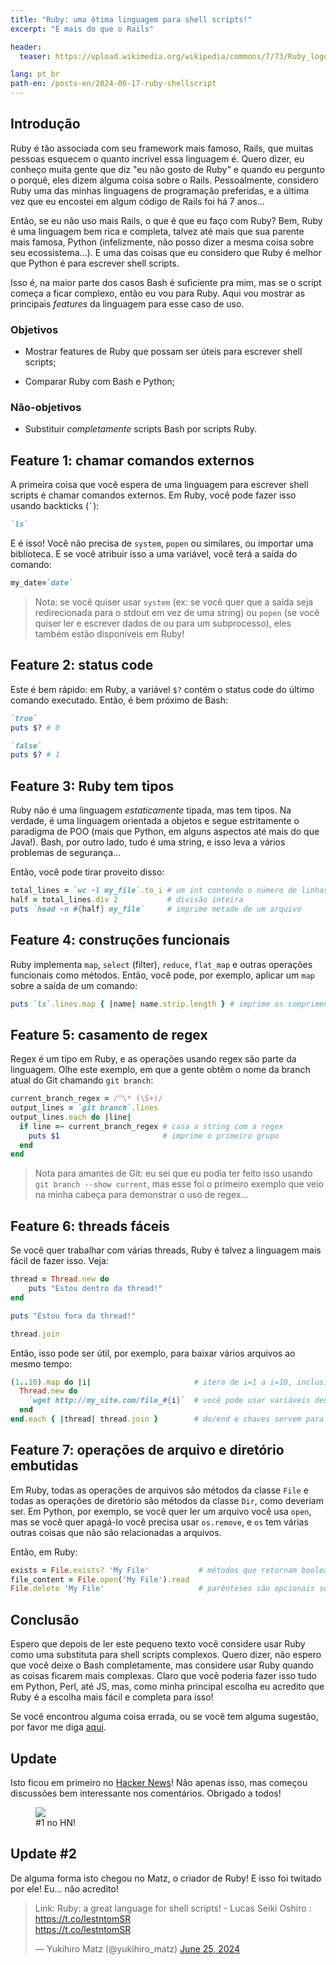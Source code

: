 ```yaml
---
title: "Ruby: uma ótima linguagem para shell scripts!"
excerpt: "É mais do que o Rails"

header:
  teaser: https://upload.wikimedia.org/wikipedia/commons/7/73/Ruby_logo.svg

lang: pt_br
path-en: /posts-en/2024-06-17-ruby-shellscript
---
```


## Introdução

Ruby é tão associada com seu framework mais famoso, Rails, que muitas pessoas
esquecem o quanto incrível essa linguagem é. Quero dizer, eu conheço muita gente
que diz "eu não gosto de Ruby" e quando eu pergunto o porquê, eles dizem alguma
coisa sobre o Rails. Pessoalmente, considero Ruby uma das minhas linguagens de
programação preferidas, e a última vez que eu encostei em algum código de Rails
foi há 7 anos...

Então, se eu não uso mais Rails, o que é que eu faço com Ruby? Bem, Ruby é uma
linguagem bem rica e completa, talvez até mais que sua parente mais famosa,
Python (infelizmente, não posso dizer a mesma coisa sobre seu ecossistema...). 
E uma das coisas que eu considero que Ruby é melhor que Python é para escrever
shell scripts.

Isso é, na maior parte dos casos Bash é suficiente pra mim, mas se o script
começa a ficar complexo, então eu vou para Ruby. Aqui vou mostrar as principais
_features_ da linguagem para esse caso de uso.

### Objetivos

- Mostrar features de Ruby que possam ser úteis para escrever shell scripts;

- Comparar Ruby com Bash e Python;

### Não-objetivos

- Substituir _completamente_ scripts Bash por scripts Ruby.

## Feature 1: chamar comandos externos

A primeira coisa que você espera de uma linguagem para escrever shell scripts é
chamar comandos externos. Em Ruby, você pode fazer isso usando backticks (`` ` ``):

~~~ruby
`ls`
~~~

E é isso! Você não precisa de `system`, `popen` ou similares, ou importar uma
biblioteca. E se você atribuir isso a uma variável, você terá a saída do
comando:

~~~ruby
my_date=`date`
~~~

> Nota: se você quiser usar `system` (ex: se você quer que a saída seja
> redirecionada para o stdout em vez de uma string) ou `popen` (se você quiser
> ler e escrever dados de ou para um subprocesso), eles também estão disponíveis
> em Ruby!

## Feature 2: status code

Este é bem rápido: em Ruby, a variável `$?` contém o status code do último
comando executado. Então, é bem próximo de Bash:

~~~ruby
`true`
puts $? # 0

`false`
puts $? # 1
~~~

## Feature 3: Ruby tem tipos

Ruby não é uma linguagem _estaticamente_ tipada, mas tem tipos. Na verdade, é
uma linguagem orientada a objetos e segue estritamente o paradigma de POO (mais
que Python, em alguns aspectos até mais do que Java!). Bash, por outro lado,
tudo é uma string, e isso leva a vários problemas de segurança...

Então, você pode tirar proveito disso:

~~~ruby
total_lines = `wc -l my_file`.to_i # um int contendo o número de linhas de um arquivo
half = total_lines.div 2           # divisão inteira
puts `head -n #{half} my_file`     # imprime metade de um arquivo
~~~

## Feature 4: construções funcionais

Ruby implementa `map`, `select` (filter), `reduce`, `flat_map` e outras
operações funcionais como métodos. Então, você pode, por exemplo, aplicar um
`map` sobre a saída de um comando:

~~~ruby
puts `ls`.lines.map { |name| name.strip.length } # imprime os comprimentos dos nomes de arquivos.
~~~

## Feature 5: casamento de regex

Regex é um tipo em Ruby, e as operações usando regex são parte da
linguagem. Olhe este exemplo, em que a gente obtêm o nome da branch atual do Git
chamando `git branch`:

~~~ruby
current_branch_regex = /^\* (\S+)/
output_lines = `git branch`.lines
output_lines.each do |line|
  if line =~ current_branch_regex # casa a string com a regex
    puts $1                       # imprime o primeiro grupo
  end
end
~~~

> Nota para amantes de Git: eu sei que eu podia ter feito isso usando `git
> branch --show current`, mas esse foi o primeiro exemplo que veio na minha
> cabeça para demonstrar o uso de regex...

## Feature 6: threads fáceis

Se você quer trabalhar com várias threads, Ruby é talvez a linguagem mais fácil
de fazer isso. Veja:

~~~ruby
thread = Thread.new do
    puts "Estou dentro da thread!"
end

puts "Estou fora da thread!"

thread.join
~~~

Então, isso pode ser útil, por exemplo, para baixar vários arquivos ao mesmo
tempo:

~~~ruby
(1..10).map do |i|                       # itera de i=1 a i=10, inclusivamente
  Thread.new do
    `wget http://my_site.com/file_#{i}`  # você pode usar variáveis dentro de comandos!  
  end
end.each { |thread| thread.join }        # do/end e chaves servem para a mesma coisa
~~~

## Feature 7: operações de arquivo e diretório embutidas

Em Ruby, todas as operações de arquivos são métodos da classe `File` e todas as
operações de diretório são métodos da classe `Dir`, como deveriam ser. Em
Python, por exemplo, se você quer ler um arquivo você usa `open`, mas se você
quer apagá-lo você precisa usar `os.remove`, e `os` tem várias outras coisas
que não são relacionadas a arquivos.

Então, em Ruby:

~~~ruby
exists = File.exists? 'My File'           # métodos que retornam booleanos são terminados em ?
file_content = File.open('My File').read
File.delete 'My File'                     # parênteses são opcionais se não há ambiguidade
~~~

## Conclusão

Espero que depois de ler este pequeno texto você considere usar Ruby como uma
substituta para shell scripts complexos. Quero dizer, não espero que você deixe
o Bash completamente, mas considere usar Ruby quando as coisas ficarem mais
complexas. Claro que você poderia fazer isso tudo em Python, Perl, até JS, mas,
como minha principal escolha eu acredito que Ruby é a escolha mais fácil e
completa para isso!

Se você encontrou alguma coisa errada, ou se você tem alguma sugestão, por favor
me diga [aqui](https://github.com/lucasoshiro/lucasoshiro.github.io/issues).

## Update

Isto ficou em primeiro no [Hacker News](https://news.ycombinator.com/item?id=40763640)!  Não apenas isso, mas
começou discussões bem interessante nos comentários. Obrigado a todos!

<div class="img-container">
  <figure>
    <img class="small" src="{{ site.baseurl }}/assets/images/posts/2024-06-17-ruby-shellscript/hn.png">
    <figcaption>#1 no HN!</figcaption>
  </figure>
</div>

## Update #2

De alguma forma isto chegou no Matz, o criador de Ruby! E isso foi twitado por
ele! Eu... não acredito!

<blockquote class="twitter-tweet"><p lang="en" dir="ltr">Link: Ruby: a great language for shell scripts! - Lucas Seiki Oshiro : <a href="https://t.co/lestntomSR">https://t.co/lestntomSR</a><br> <a href="https://t.co/lestntomSR">https://t.co/lestntomSR</a></p>&mdash; Yukihiro Matz (@yukihiro_matz) <a href="https://twitter.com/yukihiro_matz/status/1805475764013252815?ref_src=twsrc%5Etfw">June 25, 2024</a></blockquote> <script async src="https://platform.twitter.com/widgets.js" charset="utf-8"></script>
